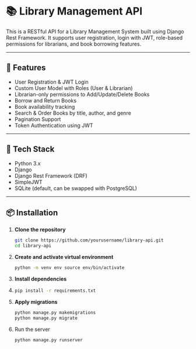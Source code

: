 # 📚 Library Management API

This is a RESTful API for a Library Management System built using Django Rest Framework. It supports user registration, login with JWT, role-based permissions for librarians, and book borrowing features.

---

## 🚀 Features

- User Registration & JWT Login
- Custom User Model with Roles (User & Librarian)
- Librarian-only permissions to Add/Update/Delete Books
- Borrow and Return Books
- Book availability tracking
- Search & Order Books by title, author, and genre
- Pagination Support
- Token Authentication using JWT

---

## 🔧 Tech Stack

- Python 3.x
- Django
- Django Rest Framework (DRF)
- SimpleJWT
- SQLite (default, can be swapped with PostgreSQL)

---

## 📦 Installation

1. **Clone the repository**
   ```bash
   git clone https://github.com/yourusername/library-api.git
   cd library-api

2. **Create and activate virtual environment**
    ```bash
   python -m venv env source env/bin/activate

3. **Install dependencies**
4. ```bash
   pip install -r requirements.txt
   
5. **Apply migrations**
    ```bash
   python manage.py makemigrations
   python manage.py migrate

6. Run the server
   ```bash
   python manage.py runserver

